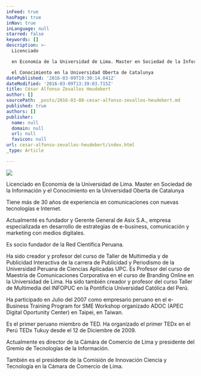 ```yaml
---
inFeed: true
hasPage: true
inNav: true
inLanguage: null
starred: false
keywords: []
description: >-
  Licenciado

  en Economía de la Universidad de Lima. Master en Sociedad de la Información y

  el Conocimiento en la Universidad Oberta de Catalunya
datePublished: '2016-03-09T19:30:14.041Z'
dateModified: '2016-03-09T13:39:03.715Z'
title: César Alfonso Zevallos Heudebert
author: []
sourcePath: _posts/2016-03-08-cesar-alfonso-zevallos-heudebert.md
published: true
authors: []
publisher:
  name: null
  domain: null
  url: null
  favicon: null
url: cesar-alfonso-zevallos-heudebert/index.html
_type: Article

---
```

![](https://the-grid-user-content.s3-us-west-2.amazonaws.com/dd43bc61-7277-4831-888b-7cc937659613.jpg)

Licenciado
en Economía de la Universidad de Lima. Master en Sociedad de la Información y
el Conocimiento en la Universidad Oberta de Catalunya

Tiene
más de 30 años de experiencia en comunicaciones con nuevas tecnologías e
Internet. 

Actualmenté
es fundador y Gerente General de Asix
S.A., empresa especializada en desarrollo de estrategias de e-business, comunicación
y marketing con medios digitales. 

Es
socio fundador de la Red Científica Peruana. 

Ha sido creador y profesor del curso de Taller de Multimedia y de Publicidad
Interactiva de la carrera de Publicidad y Periodismo de la Universidad Peruana
de Ciencias Aplicadas UPC. Es Profesor del curso de Maestría de Comunicaciones
Corporativa en el curso de Branding Online en la Universidad de Lima. Ha sido
también creador y profesor del curso Taller de Multimedia del INFOPUC en la
Pontificia Universidad Católica del Perú.

Ha
participado en Julio del 2007 como empresario peruano en el e-Business Training
Program for SME Workshop organizado ADOC (APEC Digital Oportunity Center) en
Taipei, en Taiwan.

Es el primer peruano miembro de TED. Ha organizado el primer TEDx en el Perú
TEDx Tukuy desde el 12 de Diciembre de 2009\.

Actualmente
es director de la Cámára de Comercio de Lima y presidente del Gremio de
Tecnologías de la Información.

También
es el presidente de la Comisión de Innovación Ciencia y Tecnología en la Cámara de Comercio de Lima.